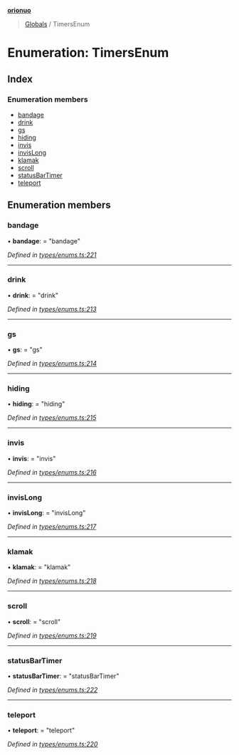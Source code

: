 **[orionuo](../README.md)**

> [Globals](../globals.md) / TimersEnum

# Enumeration: TimersEnum

## Index

### Enumeration members

* [bandage](timersenum.md#bandage)
* [drink](timersenum.md#drink)
* [gs](timersenum.md#gs)
* [hiding](timersenum.md#hiding)
* [invis](timersenum.md#invis)
* [invisLong](timersenum.md#invislong)
* [klamak](timersenum.md#klamak)
* [scroll](timersenum.md#scroll)
* [statusBarTimer](timersenum.md#statusbartimer)
* [teleport](timersenum.md#teleport)

## Enumeration members

### bandage

•  **bandage**:  = "bandage"

*Defined in [types/enums.ts:221](https://github.com/msviha/orionuo/blob/5f19aed/src/types/enums.ts#L221)*

___

### drink

•  **drink**:  = "drink"

*Defined in [types/enums.ts:213](https://github.com/msviha/orionuo/blob/5f19aed/src/types/enums.ts#L213)*

___

### gs

•  **gs**:  = "gs"

*Defined in [types/enums.ts:214](https://github.com/msviha/orionuo/blob/5f19aed/src/types/enums.ts#L214)*

___

### hiding

•  **hiding**:  = "hiding"

*Defined in [types/enums.ts:215](https://github.com/msviha/orionuo/blob/5f19aed/src/types/enums.ts#L215)*

___

### invis

•  **invis**:  = "invis"

*Defined in [types/enums.ts:216](https://github.com/msviha/orionuo/blob/5f19aed/src/types/enums.ts#L216)*

___

### invisLong

•  **invisLong**:  = "invisLong"

*Defined in [types/enums.ts:217](https://github.com/msviha/orionuo/blob/5f19aed/src/types/enums.ts#L217)*

___

### klamak

•  **klamak**:  = "klamak"

*Defined in [types/enums.ts:218](https://github.com/msviha/orionuo/blob/5f19aed/src/types/enums.ts#L218)*

___

### scroll

•  **scroll**:  = "scroll"

*Defined in [types/enums.ts:219](https://github.com/msviha/orionuo/blob/5f19aed/src/types/enums.ts#L219)*

___

### statusBarTimer

•  **statusBarTimer**:  = "statusBarTimer"

*Defined in [types/enums.ts:222](https://github.com/msviha/orionuo/blob/5f19aed/src/types/enums.ts#L222)*

___

### teleport

•  **teleport**:  = "teleport"

*Defined in [types/enums.ts:220](https://github.com/msviha/orionuo/blob/5f19aed/src/types/enums.ts#L220)*
